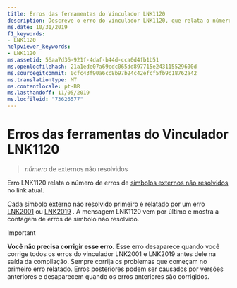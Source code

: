 ```yaml
---
title: Erros das ferramentas do Vinculador LNK1120
description: Descreve o erro do vinculador LNK1120, que relata o número de erros de símbolos externos não resolvidos no link.
ms.date: 10/31/2019
f1_keywords:
- LNK1120
helpviewer_keywords:
- LNK1120
ms.assetid: 56aa7d36-921f-4daf-b44d-cca0d4fb1b51
ms.openlocfilehash: 21a1ede07a69cdc065dd897715e243115529600d
ms.sourcegitcommit: 0cfc43f90a6cc8b97b24c42efcf5fb9c18762a42
ms.translationtype: MT
ms.contentlocale: pt-BR
ms.lasthandoff: 11/05/2019
ms.locfileid: "73626577"
---
```

# <a name="linker-tools-error-lnk1120"></a>Erros das ferramentas do Vinculador LNK1120

> *número* de externos não resolvidos

Erro LNK1120 relata o número de erros de [símbolos externos não resolvidos](linker-tools-error-lnk2001.md#what-is-an-unresolved-external-symbol) no link atual.

Cada símbolo externo não resolvido primeiro é relatado por um erro [LNK2001](linker-tools-error-lnk2001.md) ou [LNK2019](linker-tools-error-lnk2019.md) . A mensagem LNK1120 vem por último e mostra a contagem de erros de símbolo não resolvido.

> [!IMPORTANT]
> **Você não precisa corrigir esse erro.** Esse erro desaparece quando você corrige todos os erros do vinculador LNK2001 e LNK2019 antes dele na saída da compilação. Sempre corrija os problemas que começam no primeiro erro relatado. Erros posteriores podem ser causados por versões anteriores e desaparecem quando os erros anteriores são corrigidos.

